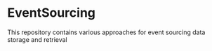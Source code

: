 # EventSourcing
This repository contains various approaches for event sourcing data storage and retrieval
